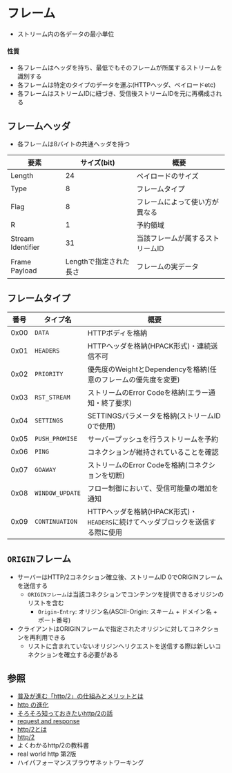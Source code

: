 # フレーム
- ストリーム内の各データの最小単位

#### 性質
- 各フレームはヘッダを持ち、最低でもそのフレームが所属するストリームを識別する
- 各フレームは特定のタイプのデータを運ぶ(HTTPヘッダ、ペイロードetc)
- 各フレームはストリームIDに紐づき、受信後ストリームIDを元に再構成される

## フレームヘッダ
- 各フレームは8バイトの共通ヘッダを持つ

| 要素              | サイズ(bit)            | 概要                             |
| -                 | -                      | -                                |
| Length            | 24                     | ペイロードのサイズ               |
| Type              | 8                      | フレームタイプ                   |
| Flag              | 8                      | フレームによって使い方が異なる   |
| R                 | 1                      | 予約領域                         |
| Stream Identifier | 31                     | 当該フレームが属するストリームID |
| Frame Payload     | Lengthで指定された長さ | フレームの実データ               |

## フレームタイプ

| 番号 | タイプ名        | 概要                                                                           |
| -    | -               | -                                                                              |
| 0x00 | `DATA`          | HTTPボディを格納                                                               |
| 0x01 | `HEADERS`       | HTTPヘッダを格納(HPACK形式)・連続送信不可                                      |
| 0x02 | `PRIORITY`      | 優先度のWeightとDependencyを格納(任意のフレームの優先度を変更)                 |
| 0x03 | `RST_STREAM`    | ストリームのError Codeを格納(エラー通知・終了要求)                             |
| 0x04 | `SETTINGS`      | SETTINGSパラメータを格納(ストリームID 0で使用)                                 |
| 0x05 | `PUSH_PROMISE`  | サーバープッシュを行うストリームを予約                                         |
| 0x06 | `PING`          | コネクションが維持されていることを確認                                         |
| 0x07 | `GOAWAY`        | ストリームのError Codeを格納(コネクションを切断)                               |
| 0x08 | `WINDOW_UPDATE` | フロー制御において、受信可能量の増加を通知                                     |
| 0x09 | `CONTINUATION`  | HTTPヘッダを格納(HPACK形式)・`HEADERS`に続けてヘッダブロックを送信する際に使用 |

## `ORIGIN`フレーム
- サーバーはHTTP/2コネクション確立後、ストリームID 0でORIGINフレームを送信する
  - `ORIGINフレーム`は当該コネクションでコンテンツを提供できるオリジンのリストを含む
    - `Origin-Entry`: オリジン名(ASCII-Origin: スキーム + ドメイン名 + ポート番号)
- クライアントはORIGINフレームで指定されたオリジンに対してコネクションを再利用できる
  - リストに含まれていないオリジンへリクエストを送信する際は新しいコネクションを確立する必要がある

## 参照
- [普及が進む「http/2」の仕組みとメリットとは](https://knowledge.sakura.ad.jp/7734/)
- [http の進化](https://developer.mozilla.org/ja/docs/web/http/basics_of_http/evolution_of_http)
- [そろそろ知っておきたいhttp/2の話](https://qiita.com/mogamin3/items/7698ee3336c70a482843)
- [request and response](https://youtu.be/0cmxvxmdbs8)
- [http/2とは](https://www.nic.ad.jp/ja/newsletter/no68/0800.html)
- [http/2](https://hpbn.co/http2/#binary-framing-layer)
- よくわかるhttp/2の教科書
- real world http 第2版
- ハイパフォーマンスブラウザネットワーキング
